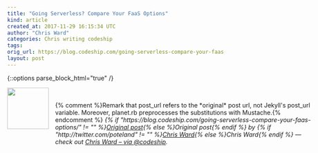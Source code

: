 ```yaml
---
title: "Going Serverless? Compare Your FaaS Options"
kind: article
created_at: 2017-11-29 16:15:34 UTC
author: "Chris Ward"
categories: Chris writing codeship
tags: 
orig_url: https://blog.codeship.com/going-serverless-compare-your-faas-options/
layout: post
---
```


{::options parse_block_html="true" /}
<div class="author">
   <img src="https://www.rss-specifications.com/rss-spec-rss.gif" style="width: 96px; height: 96;">
   <span style="position: absolute; padding: 32px 15px;">{% comment %}Remark that post_url refers to the *original* post url, not Jekyll's post_url variable. Moreover, planet.rb preprocesses the substitutions with Mustache.{% endcomment %}
      <i>{% if "https://blog.codeship.com/going-serverless-compare-your-faas-options/" != "" %}<a href="https://blog.codeship.com/going-serverless-compare-your-faas-options/">Original post</a>{% else %}Original post{% endif %} by {% if "http://twitter.com/poteland" != "" %}<a href="http://twitter.com/poteland">Chris Ward</a>{% else %}Chris Ward{% endif %} &mdash; check out <a href="https://blog.codeship.com">Chris Ward – via @codeship</a>.</i>
  </span>
</div>
